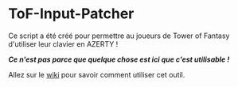 # ToF-Input-Patcher
Ce script a été créé pour permettre au joueurs de Tower of Fantasy d'utiliser leur clavier en AZERTY !

_**Ce n'est pas parce que quelque chose est ici que c'est utilisable !**_

Allez sur le [wiki](https://github.com/Julienraptor01/ToF-Input-Patcher/wiki) pour savoir comment utiliser cet outil.
